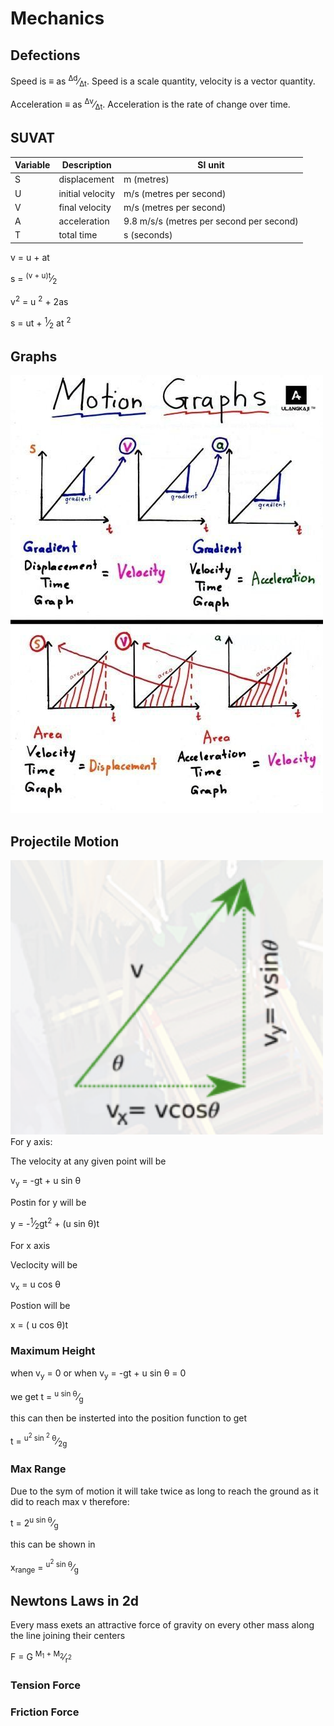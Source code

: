 # Mechanics

## Defections

Speed is ≡ as <sup>Δd</sup>&frasl;<sub>Δt</sub>. Speed is a scale quantity, velocity is a vector quantity.

Acceleration ≡ as <sup>Δv</sup>&frasl;<sub>Δt</sub>. Acceleration is the rate of change over time.

## SUVAT

| Variable | Description      | SI unit                                  |
| -------- | ---------------- | ---------------------------------------- |
| S        | displacement     | m (metres)                               |
| U        | initial velocity | m/s (metres per second)                  |
| V        | final velocity   | m/s (metres per second)                  |
| A        | acceleration     | 9.8 m/s/s (metres per second per second) |
| T        | total time       | s (seconds)                              |

v = u + at

s = <sup>(v + u)t</sup>&frasl;<sub>2</sub>

v<sup>2</sup> = u <sup>2</sup> + 2as

s = ut + <sup>1</sup>&frasl;<sub>2</sub> at <sup>2</sup>

## Graphs

<img src="..//Assets/graphs.jpeg" width=500></img>

## Projectile Motion

<img src="..//Assets/vector.png" width=500></img>
For y axis:

The velocity at any given point will be

v<sub>y</sub> = -gt + u sin &theta;

Postin for y will be

y = -<sup>1</sup>&frasl;<sub>2</sub>gt<sup>2</sup> + (u sin &theta;)t

For x axis

Veclocity will be

v<sub>x</sub> = u cos &theta;

Postion will be

x = ( u cos &theta;)t

### Maximum Height

when v<sub>y</sub> = 0 or when v<sub>y</sub> = -gt + u sin &theta; = 0

we get t = <sup>u sin &theta;</sup>&frasl;<sub>g</sub>

this can then be insterted into the position function to get

t = <sup>u<sup>2</sup> sin <sup>2</sup> &theta;</sup>&frasl;<sub>2g</sub>

### Max Range

Due to the sym of motion it will take twice as long to reach the ground as it did to reach max v therefore:

t = 2<sup>u sin &theta;</sup>&frasl;<sub>g</sub>

this can be shown in

x<sub>range</sub> = <sup>u<sup>2</sup> sin &theta;</sup>&frasl;<sub>g</sub>

## Newtons Laws in 2d

Every mass exets an attractive force of gravity on every other mass along the line joining their centers

F = G <sup>M<sub>1</sub> + M<sub>2</sub></sup>&frasl;<sub>r<sup>2</sup></sub>

### Tension Force 


### Friction Force
